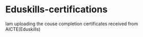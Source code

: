 # Eduskills-certifications
Iam uploading the couse completion certificates received from AICTE(Eduskills)
